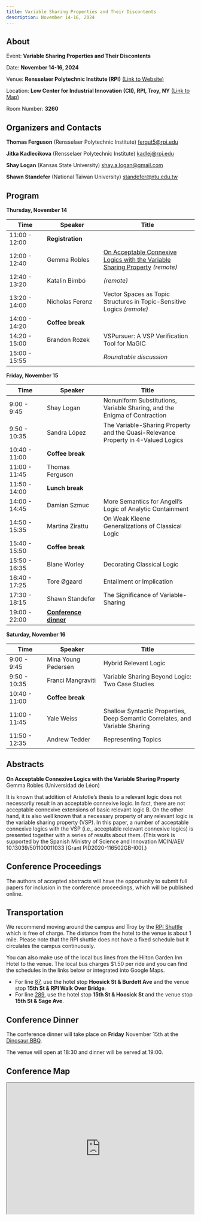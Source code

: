 ```yaml
---
title: Variable Sharing Properties and Their Discontents
description: November 14-16, 2024
---
```

## About
Event: **Variable Sharing Properties and Their Discontents**

Date: **November 14-16, 2024**

Venue: **Rensselaer Polytechnic Institute (RPI)** [(Link to Website)](https://www.rpi.edu/)

Location: **Low Center for Industrial Innovation (CII), RPI, Troy, NY** [(Link to Map)](https://www.google.com/maps/place/Low+Center+for+Industrial+Innovation/@42.7291622,-73.6786731,17z/data=!3m1!4b1!4m6!3m5!1s0x89de0fa0754f2517:0xc812ad6a8b0415a0!8m2!3d42.7291622!4d-73.6786731!16s%2Fm%2F027sqdl?entry=ttu&g_ep=EgoyMDI0MTAyMC4xIKXMDSoASAFQAw%3D%3D)

Room Number: **3260**

            
## Organizers and Contacts

**Thomas Ferguson** (Rensselaer Polytechnic Institute) fergut5@rpi.edu

**Jitka Kadlecikova** (Rensselaer Polytechnic Institute) kadlej@rpi.edu

**Shay Logan** (Kansas State University) shay.a.logan@gmail.com

**Shawn Standefer** (National Taiwan University) standefer@ntu.edu.tw


## Program

**Thursday, November 14**

| Time | Speaker | Title |
| --- | --- | --- |
| 11:00 - 12:00 | **Registration** | |
| 12:00 - 12:40 | Gemma Robles | [On Acceptable Connexive Logics with the Variable Sharing Property](#gemma) *(remote)* |
| 12:40 - 13:20 | Katalin Bimbó | *(remote)* |
| 13:20 - 14:00 | Nicholas Ferenz | Vector Spaces as Topic Structures in Topic-Sensitive Logics *(remote)* |
| 14:00 - 14:20 | **Coffee break** | |
| 14:20 - 15:00 | Brandon Rozek | VSPursuer: A VSP Verification Tool for MaGIC |
| 15:00 - 15:55 | | *Roundtable discussion* | 


**Friday, November 15**

| Time | Speaker | Title |
| --- | --- | --- |
| 9:00 - 9:45 | Shay Logan | Nonuniform Substitutions, Variable Sharing, and the Enigma of Contraction |
| 9:50 - 10:35 | Sandra López | The Variable-Sharing Property and the Quasi-Relevance Property in 4-Valued Logics |
| 10:40 - 11:00 | **Coffee break** | |
| 11:00 - 11:45 | Thomas Ferguson | |
| 11:50 - 14:00 | **Lunch break**| |
| 14:00 - 14:45 | Damian Szmuc | More Semantics for Angell’s Logic of Analytic Containment |
| 14:50 - 15:35 | Martina Zirattu | On Weak Kleene Generalizations of Classical Logic |
| 15:40 - 15:50 | **Coffee break** | |
| 15:50 - 16:35 | Blane Worley | Decorating Classical Logic |
| 16:40 - 17:25 | Tore Øgaard | Entailment or Implication |
| 17:30 - 18:15 | Shawn Standefer| The Significance of Variable-Sharing |
| 19:00 - 22:00 | **[Conference dinner](#dinner)** | |


**Saturday, November 16**

| Time | Speaker | Title |
| --- | --- | --- |
| 9:00 - 9:45 | Mina Young Pedersen | Hybrid Relevant Logic |
| 9:50 - 10:35 | Franci Mangraviti | Variable Sharing Beyond Logic: Two Case Studies |
| 10:40 - 11:00 | **Coffee break** | |
| 11:00 - 11:45 | Yale Weiss | Shallow Syntactic Properties, Deep Semantic Correlates, and Variable Sharing |
| 11:50 - 12:35 | Andrew Tedder | Representing Topics |


## Abstracts

<a name="gemma"></a> **On Acceptable Connexive Logics with the Variable Sharing Property** 
Gemma Robles (Universidad de Léon) 

It is known that addition of Aristotle’s thesis to a relevant logic does not necessarily
result in an acceptable connexive logic. In fact, there are not acceptable connexive extensions
of basic relevant logic B. On the other hand, it is also well known that a necessary property of
any relevant logic is the variable sharing property (VSP). In this paper, a number of acceptable
connexive logics with the VSP (i.e., acceptable relevant connexive logics) is presented together with
a series of results about them. (This work is supported by the Spanish Ministry of Science and
Innovation MCIN/AEI/ 10.13039/501100011033 [Grant PID2020-116502GB-I00].)




## Conference Proceedings

The authors of accepted abstracts will have the opportunity to submit full papers for inclusion in the conference proceedings, which will be published online.

## Transportation

We recommend moving around the campus and Troy by the [RPI Shuttle](https://info.rpi.edu/rpi-parking-and-transportation/08/27/2024/campus-shuttle-service-hours-operation) which is free of charge. The distance from the hotel to the venue is about 1 mile. Please note that the RPI shuttle does not have a fixed schedule but it circulates the campus continuously.

You can also make use of the local bus lines from the Hilton Garden Inn Hotel to the venue. The local bus charges $1.50 per ride and you can find the schedules in the links below or integrated into Google Maps.
- For line [87](https://www.cdta.org/schedules-route-detail?route_id=87), use the hotel stop **Hoosick St & Burdett Ave** and the venue stop **15th St & RPI Walk Over Bridge**.
- For line [289](https://www.cdta.org/schedules-route-detail?route_id=87), use the hotel stop **15th St & Hoosick St** and the venue stop **15th St & Sage Ave**.


## <a name="dinner"></a> Conference Dinner

The conference dinner will take place on **Friday** November 15th at the [Dinosaur BBQ](https://dinosaurbarbque.com/locations/troy). 

The venue will open at 18:30 and dinner will be served at 19:00. 


## Conference Map 

<iframe src="https://www.google.com/maps/d/embed?mid=1ZXIjryVOQ0L2B1aJ1txSgvlS9hb_TlM&ehbc=2E312F" width="500" height="350"></iframe>


<style>

table th:first-of-type {
    width: 20%;
}
table th:nth-of-type(2) {
    width: 30%;
}

table th:nth-of-type(3) { width: 50%
}


              
header .project-name {
  font-size: 2.5rem;
}

header .project-tagline {
  display: none;
}

header .btn {
  display: none;
}
</style>
